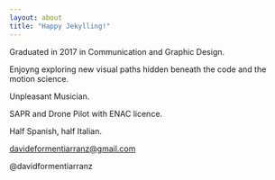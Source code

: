```yaml
---
layout: about
title: "Happy Jekylling!"
---
```


Graduated in 2017 in Communication and Graphic Design.

Enjoyng exploring new visual paths hidden beneath the code and the motion science.

Unpleasant Musician.

SAPR and Drone Pilot with ENAC licence.

Half Spanish, half Italian.




davideformentiarranz@gmail.com

@davidformentiarranz

